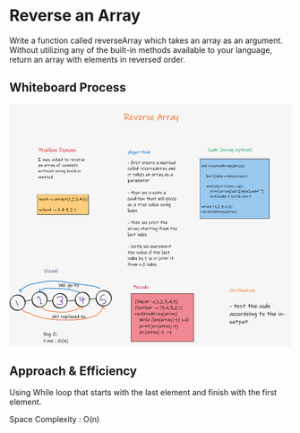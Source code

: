 # Reverse an Array

 Write a function called reverseArray which takes an array as an argument. Without utilizing any of the built-in methods available to your language, return an array with elements in reversed order.



## Whiteboard Process

![reverse array](https://raw.githubusercontent.com/QamarAlkhatib/-data-structures-and-algorithms-401/array-reverse/code401/array-reverse/reverseArray.png)

## Approach & Efficiency

Using While loop that starts with the last element and finish with the first element.

Space Complexity : O(n)
